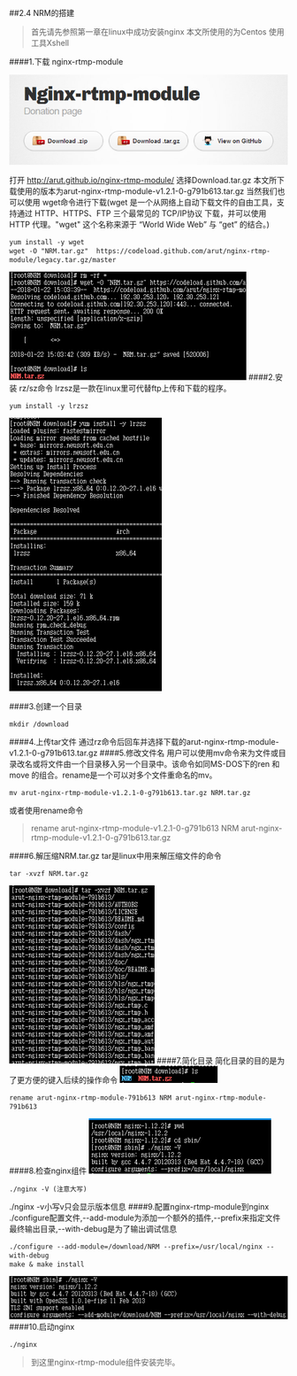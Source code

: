 ##2.4 NRM的搭建
>首先请先参照第一章在linux中成功安装nginx
本文所使用的为Centos
使用工具Xshell

####1.下载 nginx-rtmp-module

![](/assets/微信截图_20180122115733.png)
 
打开 http://arut.github.io/nginx-rtmp-module/ 选择Download.tar.gz
本文所下载使用的版本为arut-nginx-rtmp-module-v1.2.1-0-g791b613.tar.gz
当然我们也可以使用 wget命令进行下载(wget 是一个从网络上自动下载文件的自由工具，支持通过 HTTP、HTTPS、FTP 三个最常见的 TCP/IP协议 下载，并可以使用 HTTP 代理。"wget" 这个名称来源于 “World Wide Web” 与 “get” 的结合。)

```
yum install -y wget
wget -O "NRM.tar.gz"  https://codeload.github.com/arut/nginx-rtmp-module/legacy.tar.gz/master 
```
![](/assets/微信截图_20180122154027.png)
####2.安装 rz/sz命令
lrzsz是一款在linux里可代替ftp上传和下载的程序。

```
yum install -y lrzsz
```
 ![](/assets/微信截图_20180122153924.png)
  
####3.创建一个目录

```
mkdir /download
```
####4.上传tar文件
  通过rz命令后回车并选择下载的arut-nginx-rtmp-module-v1.2.1-0-g791b613.tar.gz
####5.修改文件名
用户可以使用mv命令来为文件或目录改名或将文件由一个目录移入另一个目录中。该命令如同MS-DOS下的ren 和 move 的组合。rename是一个可以对多个文件重命名的mv。
```
mv arut-nginx-rtmp-module-v1.2.1-0-g791b613.tar.gz NRM.tar.gz
```
或者使用rename命令 
>rename arut-nginx-rtmp-module-v1.2.1-0-g791b613 NRM arut-nginx-rtmp-module-v1.2.1-0-g791b613.tar.gz

####6.解压缩NRM.tar.gz
tar是linux中用来解压缩文件的命令
```
tar -xvzf NRM.tar.gz
``` 
![](/assets/微信截图_20180122153409.png)
####7.简化目录
简化目录的目的是为了更方便的键入后续的操作命令
 ![](/assets/微信截图_20180122153322.png)
```
rename arut-nginx-rtmp-module-791b613 NRM arut-nginx-rtmp-module-791b613
```
####8.检查nginx组件 
![](/assets/微信截图_20180122144434.png)
```
./nginx -V (注意大写)
``` 
./nginx -v小写v只会显示版本信息
####9.配置nginx-rtmp-module到nginx
./configure配置文件,--add-module为添加一个额外的插件,--prefix来指定文件最终输出目录,--with-debug是为了输出调试信息
```
./configure --add-module=/download/NRM --prefix=/usr/local/nginx --with-debug 
make & make install
```
 
![](/assets/微信截图_20180122153054.png)
####10.启动nginx

```
./nginx
```
>到这里nginx-rtmp-module组件安装完毕。
